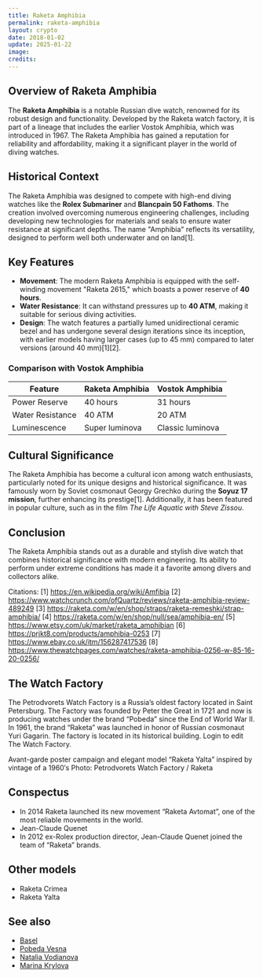 ```yaml
---
title: Raketa Amphibia
permalink: raketa-amphibia
layout: crypto
date: 2018-01-02
update: 2025-01-22
image:
credits:
---
```


## Overview of Raketa Amphibia

The **Raketa Amphibia** is a notable Russian dive watch, renowned for its robust design and functionality. Developed by the Raketa watch factory, it is part of a lineage that includes the earlier Vostok Amphibia, which was introduced in 1967. The Raketa Amphibia has gained a reputation for reliability and affordability, making it a significant player in the world of diving watches.

## Historical Context

The Raketa Amphibia was designed to compete with high-end diving watches like the **Rolex Submariner** and **Blancpain 50 Fathoms**. The creation involved overcoming numerous engineering challenges, including developing new technologies for materials and seals to ensure water resistance at significant depths. The name "Amphibia" reflects its versatility, designed to perform well both underwater and on land[1].

## Key Features

- **Movement**: The modern Raketa Amphibia is equipped with the self-winding movement "Raketa 2615," which boasts a power reserve of **40 hours**.
- **Water Resistance**: It can withstand pressures up to **40 ATM**, making it suitable for serious diving activities.
- **Design**: The watch features a partially lumed unidirectional ceramic bezel and has undergone several design iterations since its inception, with earlier models having larger cases (up to 45 mm) compared to later versions (around 40 mm)[1][2].

### Comparison with Vostok Amphibia

| Feature                | Raketa Amphibia             | Vostok Amphibia             |
|------------------------|-----------------------------|-----------------------------|
| Power Reserve           | 40 hours                    | 31 hours                    |
| Water Resistance        | 40 ATM                      | 20 ATM                      |
| Luminescence            | Super luminova              | Classic luminova            |

## Cultural Significance

The Raketa Amphibia has become a cultural icon among watch enthusiasts, particularly noted for its unique designs and historical significance. It was famously worn by Soviet cosmonaut Georgy Grechko during the **Soyuz 17 mission**, further enhancing its prestige[1]. Additionally, it has been featured in popular culture, such as in the film *The Life Aquatic with Steve Zissou*.

## Conclusion

The Raketa Amphibia stands out as a durable and stylish dive watch that combines historical significance with modern engineering. Its ability to perform under extreme conditions has made it a favorite among divers and collectors alike.

Citations:
[1] https://en.wikipedia.org/wiki/Amfibia
[2] https://www.watchcrunch.com/ofQuartz/reviews/raketa-amphibia-review-489249
[3] https://raketa.com/w/en/shop/straps/raketa-remeshki/strap-amphibia/
[4] https://raketa.com/w/en/shop/null/sea/amphibia-en/
[5] https://www.etsy.com/uk/market/raketa_amphibian
[6] https://prjkt8.com/products/amphibia-0253
[7] https://www.ebay.co.uk/itm/156287417536
[8] https://www.thewatchpages.com/watches/raketa-amphibia-0256-w-85-16-20-0256/

## The Watch Factory

The Petrodvorets Watch Factory is a Russia’s oldest factory located in Saint Petersburg.  The Factory was founded by Peter the Great in 1721 and now is producing watches under the brand “Pobeda” since the End of World War II. In 1961, the brand “Raketa” was launched in honor of Russian cosmonaut Yuri Gagarin. The factory is located in its historical building. Login to edit The Watch Factory.

Avant-garde poster campaign and elegant model “Raketa Yalta” inspired by vintage of a 1960′s
Photo: Petrodvorets Watch Factory / Raketa

## Conspectus

+ In 2014 Raketa launched its new movement “Raketa Avtomat”, one of the most reliable movements in the world.
+ Jean-Claude Quenet
+ In 2012 ex-Rolex production director, Jean-Claude Quenet joined the team of “Raketa” brands.


## Other models
+ Raketa Crimea
+ Raketa Yalta

## See also

+ [Basel](index)
+ [Pobeda Vesna](index)
+ [Natalia Vodianova](index)
+ [Marina Krylova](index)
